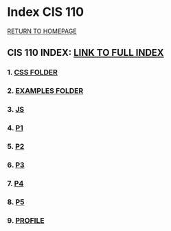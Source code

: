 # Index CIS 110

[RETURN TO HOMEPAGE](https://sierrabakerr.github.io/)



##  CIS 110 INDEX: [LINK TO FULL INDEX](https://pages.uoregon.edu/sbaker8/110/)

### 1. [CSS FOLDER](https://pages.uoregon.edu/sbaker8/110/css/)

### 2. [EXAMPLES FOLDER](https://pages.uoregon.edu/sbaker8/110/examples/)

### 3. [JS](https://pages.uoregon.edu/sbaker8/110/js/)

### 4. [P1](https://pages.uoregon.edu/sbaker8/110/p1/)

### 5. [P2](https://pages.uoregon.edu/sbaker8/110/p2/)

### 6. [P3](https://pages.uoregon.edu/sbaker8/110/p3/)

### 7. [P4](https://pages.uoregon.edu/sbaker8/110/p4/)

### 8. [P5](https://pages.uoregon.edu/sbaker8/110/p5/)

### 9. [PROFILE](https://pages.uoregon.edu/sbaker8/110/profile/)

